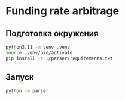 # Funding rate arbitrage

## Подготовка окружения

```bash
python3.11 -m venv .venv
source .venv/bin/activate             
pip install -r ./parser/requirements.txt
```

## Запуск

```bash
python -m parser
```
